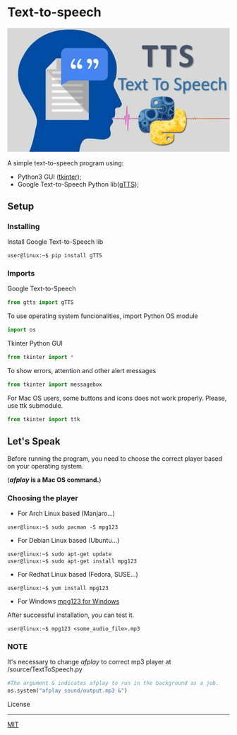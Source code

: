 # Text-to-speech

![gTTS](images/text-to-speech-python.png)

A simple text-to-speech program using:

* Python3 GUI ([tkinter](https://docs.python.org/3/library/tkinter.html));
* Google Text-to-Speech Python lib([gTTS](https://gtts.readthedocs.io/en/latest/index.html));

## Setup

### Installing

Install Google Text-to-Speech lib

```console
user@linux:~$ pip install gTTS
```

### Imports

Google Text-to-Speech

```python
from gtts import gTTS
```

To use operating system funcionalities, import Python OS module

```python
import os
```

Tkinter Python GUI

```python
from tkinter import *
```

To show errors, attention and other alert messages

```python
from tkinter import messagebox
```

For Mac OS users, some buttons and icons does not work properly.
Please, use ttk submodule.

```python
from tkinter import ttk
 ```

## Let's Speak

Before running the program, you need to choose the correct player based on your operating system.  

(**_afplay_ is a Mac OS command.**)

### Choosing the player

* For Arch Linux based (Manjaro...)

```console
user@linux:~$ sudo pacman -S mpg123
```

* For Debian Linux based (Ubuntu...)

```console
user@linux:~$ sudo apt-get update
user@linux:~$ sudo apt-get install mpg123
```

* For Redhat Linux based (Fedora, SUSE...)

```console
user@linux:~$ yum install mpg123
```

* For Windows
[mpg123 for Windows](https://mpg123.org/download.shtml)

After successful installation, you can test it.

```console
user@linux:~$ mpg123 <some_audio_file>.mp3
```

### NOTE

It's necessary to change _afplay_ to correct mp3 player at /source/TextToSpeech.py

```Python
#The argument & indicates afplay to run in the background as a job.
os.system("afplay sound/output.mp3 &")
```

License

----

[MIT](https://choosealicense.com/licenses/mit/)
